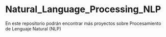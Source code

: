 # Natural_Language_Processing_NLP
En este repositorio podrán encontrar más proyectos sobre Procesamiento de Lenguaje Natural (NLP)
